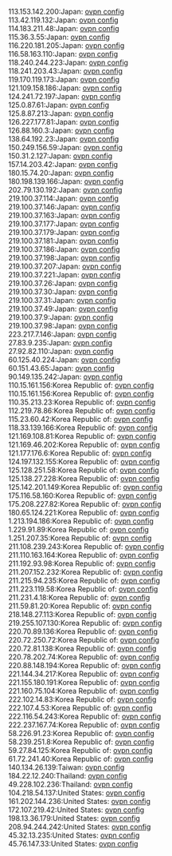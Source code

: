 113.153.142.200:Japan: [ovpn config](vpn/113_153_142_200.ovpn)  
113.42.119.132:Japan: [ovpn config](vpn/113_42_119_132.ovpn)  
114.183.211.48:Japan: [ovpn config](vpn/114_183_211_48.ovpn)  
115.36.3.55:Japan: [ovpn config](vpn/115_36_3_55.ovpn)  
116.220.181.205:Japan: [ovpn config](vpn/116_220_181_205.ovpn)  
116.58.163.110:Japan: [ovpn config](vpn/116_58_163_110.ovpn)  
118.240.244.223:Japan: [ovpn config](vpn/118_240_244_223.ovpn)  
118.241.203.43:Japan: [ovpn config](vpn/118_241_203_43.ovpn)  
119.170.119.173:Japan: [ovpn config](vpn/119_170_119_173.ovpn)  
121.109.158.186:Japan: [ovpn config](vpn/121_109_158_186.ovpn)  
124.241.72.197:Japan: [ovpn config](vpn/124_241_72_197.ovpn)  
125.0.87.61:Japan: [ovpn config](vpn/125_0_87_61.ovpn)  
125.8.87.213:Japan: [ovpn config](vpn/125_8_87_213.ovpn)  
126.227.177.81:Japan: [ovpn config](vpn/126_227_177_81.ovpn)  
126.88.160.3:Japan: [ovpn config](vpn/126_88_160_3.ovpn)  
138.64.192.23:Japan: [ovpn config](vpn/138_64_192_23.ovpn)  
150.249.156.59:Japan: [ovpn config](vpn/150_249_156_59.ovpn)  
150.31.2.127:Japan: [ovpn config](vpn/150_31_2_127.ovpn)  
157.14.203.42:Japan: [ovpn config](vpn/157_14_203_42.ovpn)  
180.15.74.20:Japan: [ovpn config](vpn/180_15_74_20.ovpn)  
180.198.139.166:Japan: [ovpn config](vpn/180_198_139_166.ovpn)  
202.79.130.192:Japan: [ovpn config](vpn/202_79_130_192.ovpn)  
219.100.37.114:Japan: [ovpn config](vpn/219_100_37_114.ovpn)  
219.100.37.146:Japan: [ovpn config](vpn/219_100_37_146.ovpn)  
219.100.37.163:Japan: [ovpn config](vpn/219_100_37_163.ovpn)  
219.100.37.177:Japan: [ovpn config](vpn/219_100_37_177.ovpn)  
219.100.37.179:Japan: [ovpn config](vpn/219_100_37_179.ovpn)  
219.100.37.181:Japan: [ovpn config](vpn/219_100_37_181.ovpn)  
219.100.37.186:Japan: [ovpn config](vpn/219_100_37_186.ovpn)  
219.100.37.198:Japan: [ovpn config](vpn/219_100_37_198.ovpn)  
219.100.37.207:Japan: [ovpn config](vpn/219_100_37_207.ovpn)  
219.100.37.221:Japan: [ovpn config](vpn/219_100_37_221.ovpn)  
219.100.37.26:Japan: [ovpn config](vpn/219_100_37_26.ovpn)  
219.100.37.30:Japan: [ovpn config](vpn/219_100_37_30.ovpn)  
219.100.37.31:Japan: [ovpn config](vpn/219_100_37_31.ovpn)  
219.100.37.49:Japan: [ovpn config](vpn/219_100_37_49.ovpn)  
219.100.37.9:Japan: [ovpn config](vpn/219_100_37_9.ovpn)  
219.100.37.98:Japan: [ovpn config](vpn/219_100_37_98.ovpn)  
223.217.7.146:Japan: [ovpn config](vpn/223_217_7_146.ovpn)  
27.83.9.235:Japan: [ovpn config](vpn/27_83_9_235.ovpn)  
27.92.82.110:Japan: [ovpn config](vpn/27_92_82_110.ovpn)  
60.125.40.224:Japan: [ovpn config](vpn/60_125_40_224.ovpn)  
60.151.43.65:Japan: [ovpn config](vpn/60_151_43_65.ovpn)  
90.149.135.242:Japan: [ovpn config](vpn/90_149_135_242.ovpn)  
110.15.161.156:Korea Republic of: [ovpn config](vpn/110_15_161_156.ovpn)  
110.15.161.156:Korea Republic of: [ovpn config](vpn/110_15_161_156.ovpn)  
110.35.213.23:Korea Republic of: [ovpn config](vpn/110_35_213_23.ovpn)  
112.219.78.86:Korea Republic of: [ovpn config](vpn/112_219_78_86.ovpn)  
115.23.60.42:Korea Republic of: [ovpn config](vpn/115_23_60_42.ovpn)  
118.33.139.166:Korea Republic of: [ovpn config](vpn/118_33_139_166.ovpn)  
121.169.108.81:Korea Republic of: [ovpn config](vpn/121_169_108_81.ovpn)  
121.169.46.202:Korea Republic of: [ovpn config](vpn/121_169_46_202.ovpn)  
121.177.176.6:Korea Republic of: [ovpn config](vpn/121_177_176_6.ovpn)  
124.197.132.155:Korea Republic of: [ovpn config](vpn/124_197_132_155.ovpn)  
125.128.251.58:Korea Republic of: [ovpn config](vpn/125_128_251_58.ovpn)  
125.138.27.228:Korea Republic of: [ovpn config](vpn/125_138_27_228.ovpn)  
125.142.201.149:Korea Republic of: [ovpn config](vpn/125_142_201_149.ovpn)  
175.116.58.160:Korea Republic of: [ovpn config](vpn/175_116_58_160.ovpn)  
175.208.227.82:Korea Republic of: [ovpn config](vpn/175_208_227_82.ovpn)  
180.65.124.221:Korea Republic of: [ovpn config](vpn/180_65_124_221.ovpn)  
1.213.194.186:Korea Republic of: [ovpn config](vpn/1_213_194_186.ovpn)  
1.229.91.89:Korea Republic of: [ovpn config](vpn/1_229_91_89.ovpn)  
1.251.207.35:Korea Republic of: [ovpn config](vpn/1_251_207_35.ovpn)  
211.108.239.243:Korea Republic of: [ovpn config](vpn/211_108_239_243.ovpn)  
211.110.163.164:Korea Republic of: [ovpn config](vpn/211_110_163_164.ovpn)  
211.192.93.98:Korea Republic of: [ovpn config](vpn/211_192_93_98.ovpn)  
211.207.152.232:Korea Republic of: [ovpn config](vpn/211_207_152_232.ovpn)  
211.215.94.235:Korea Republic of: [ovpn config](vpn/211_215_94_235.ovpn)  
211.223.119.58:Korea Republic of: [ovpn config](vpn/211_223_119_58.ovpn)  
211.231.4.18:Korea Republic of: [ovpn config](vpn/211_231_4_18.ovpn)  
211.59.81.20:Korea Republic of: [ovpn config](vpn/211_59_81_20.ovpn)  
218.148.27.113:Korea Republic of: [ovpn config](vpn/218_148_27_113.ovpn)  
219.255.107.130:Korea Republic of: [ovpn config](vpn/219_255_107_130.ovpn)  
220.70.89.136:Korea Republic of: [ovpn config](vpn/220_70_89_136.ovpn)  
220.72.250.72:Korea Republic of: [ovpn config](vpn/220_72_250_72.ovpn)  
220.72.81.138:Korea Republic of: [ovpn config](vpn/220_72_81_138.ovpn)  
220.78.202.74:Korea Republic of: [ovpn config](vpn/220_78_202_74.ovpn)  
220.88.148.194:Korea Republic of: [ovpn config](vpn/220_88_148_194.ovpn)  
221.144.34.217:Korea Republic of: [ovpn config](vpn/221_144_34_217.ovpn)  
221.155.180.191:Korea Republic of: [ovpn config](vpn/221_155_180_191.ovpn)  
221.160.75.104:Korea Republic of: [ovpn config](vpn/221_160_75_104.ovpn)  
222.102.14.83:Korea Republic of: [ovpn config](vpn/222_102_14_83.ovpn)  
222.107.4.53:Korea Republic of: [ovpn config](vpn/222_107_4_53.ovpn)  
222.116.54.243:Korea Republic of: [ovpn config](vpn/222_116_54_243.ovpn)  
222.237.167.74:Korea Republic of: [ovpn config](vpn/222_237_167_74.ovpn)  
58.226.91.23:Korea Republic of: [ovpn config](vpn/58_226_91_23.ovpn)  
58.239.251.8:Korea Republic of: [ovpn config](vpn/58_239_251_8.ovpn)  
59.27.84.125:Korea Republic of: [ovpn config](vpn/59_27_84_125.ovpn)  
61.72.241.40:Korea Republic of: [ovpn config](vpn/61_72_241_40.ovpn)  
140.134.26.139:Taiwan: [ovpn config](vpn/140_134_26_139.ovpn)  
184.22.12.240:Thailand: [ovpn config](vpn/184_22_12_240.ovpn)  
49.228.102.236:Thailand: [ovpn config](vpn/49_228_102_236.ovpn)  
104.218.54.137:United States: [ovpn config](vpn/104_218_54_137.ovpn)  
161.202.144.236:United States: [ovpn config](vpn/161_202_144_236.ovpn)  
172.107.219.42:United States: [ovpn config](vpn/172_107_219_42.ovpn)  
198.13.36.179:United States: [ovpn config](vpn/198_13_36_179.ovpn)  
208.94.244.242:United States: [ovpn config](vpn/208_94_244_242.ovpn)  
45.32.13.235:United States: [ovpn config](vpn/45_32_13_235.ovpn)  
45.76.147.33:United States: [ovpn config](vpn/45_76_147_33.ovpn)  
